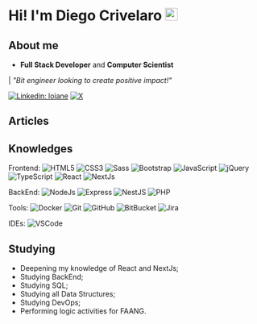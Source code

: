 <p align="left">
    <h1>Hi! I'm Diego Crivelaro
        <img src="https://media.giphy.com/media/hvRJCLFzcasrR4ia7z/giphy.gif" width="25px">
    </h1>
</p>

## About me

- **Full Stack Developer** and **Computer Scientist**

| _"Bit engineer looking to create positive impact!"_

[![Linkedin: loiane](https://img.shields.io/badge/-Linkedin-blue?style=flat-square&logo=Linkedin&logoColor=white&link=https://https://www.linkedin.com/in/diegocrivelaro/)](https://www.linkedin.com/in/diegocrivelaro/)
[![X](https://img.shields.io/twitter/follow/CrivelaroDiego?style=social)](https://x.com/CrivelaroDiego)

## Articles

## Knowledges

Frontend:
![HTML5](https://img.shields.io/badge/-HTML5-E34F26?style=flat-square&logo=html5&logoColor=white)
![CSS3](https://img.shields.io/badge/-CSS3-1572B6?style=flat-square&logo=css3)
![Sass](https://img.shields.io/badge/-Sass-CC6699?style=flat-square&logo=sass&logoColor=white)
![Bootstrap](https://img.shields.io/badge/-Bootstrap-563D7C?style=flat-square&logo=bootstrap)
![JavaScript](https://img.shields.io/badge/-JavaScript-black?style=flat-square&logo=javascript)
![jQuery](https://img.shields.io/badge/-jQuery-0769ad?style=flat-square&logo=jquery)
![TypeScript](https://img.shields.io/badge/-TypeScript-007ACC?style=flat-square&logo=typescript&logoColor=white)
![React](https://img.shields.io/badge/-React-007ACC?style=flat-square&logo=react&logoColor=white)
![NextJs](https://img.shields.io/badge/-NextJs-black?style=flat-square&logo=nextdotjs&logoColor=white)

BackEnd:
![NodeJs](https://img.shields.io/badge/-NodeJs-green?style=flat-square&logo=nodedotjs&logoColor=white)
![Express](https://img.shields.io/badge/-Express-white?style=flat-square&logo=express&logoColor=black)
![NestJS](https://img.shields.io/badge/-NestJS-E0234E?style=flat-square&logo=nestjs&logoColor=white)
![PHP](https://img.shields.io/badge/-PHP-blue?style=flat-square&logo=php&logoColor=white)

Tools:
![Docker](https://img.shields.io/badge/-Docker-2496ED?style=flat-square&logo=docker&logoColor=white)
![Git](https://img.shields.io/badge/-Git-black?style=flat-square&logo=git)
![GitHub](https://img.shields.io/badge/-GitHub-181717?style=flat-square&logo=github)
![BitBucket](https://img.shields.io/badge/-BitBucket-darkblue?style=flat-square&logo=bitbucket)
![Jira](https://img.shields.io/badge/-JIRA-0052CC?style=flat-square&logo=jira)

IDEs:
![VSCode](https://img.shields.io/badge/-VSCode-007ACC?style=flat-square&logo=visual-studio-code&logoColor=white)

## Studying

- Deepening my knowledge of React and NextJs;
- Studying BackEnd;
- Studying SQL;
- Studying all Data Structures;
- Studying DevOps;
- Performing logic activities for FAANG.

